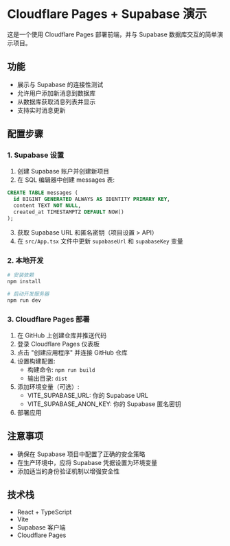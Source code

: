 # Cloudflare Pages + Supabase 演示

这是一个使用 Cloudflare Pages 部署前端，并与 Supabase 数据库交互的简单演示项目。

## 功能

- 展示与 Supabase 的连接性测试
- 允许用户添加新消息到数据库
- 从数据库获取消息列表并显示
- 支持实时消息更新

## 配置步骤

### 1. Supabase 设置

1. 创建 Supabase 账户并创建新项目
2. 在 SQL 编辑器中创建 messages 表:

```sql
CREATE TABLE messages (
  id BIGINT GENERATED ALWAYS AS IDENTITY PRIMARY KEY,
  content TEXT NOT NULL,
  created_at TIMESTAMPTZ DEFAULT NOW()
);
```

3. 获取 Supabase URL 和匿名密钥（项目设置 > API）
4. 在 `src/App.tsx` 文件中更新 `supabaseUrl` 和 `supabaseKey` 变量

### 2. 本地开发

```bash
# 安装依赖
npm install

# 启动开发服务器
npm run dev
```

### 3. Cloudflare Pages 部署

1. 在 GitHub 上创建仓库并推送代码
2. 登录 Cloudflare Pages 仪表板
3. 点击 "创建应用程序" 并连接 GitHub 仓库
4. 设置构建配置:
   - 构建命令: `npm run build`
   - 输出目录: `dist`
5. 添加环境变量（可选）:
   - VITE_SUPABASE_URL: 你的 Supabase URL
   - VITE_SUPABASE_ANON_KEY: 你的 Supabase 匿名密钥
6. 部署应用

## 注意事项

- 确保在 Supabase 项目中配置了正确的安全策略
- 在生产环境中，应将 Supabase 凭据设置为环境变量
- 添加适当的身份验证机制以增强安全性

## 技术栈

- React + TypeScript
- Vite
- Supabase 客户端
- Cloudflare Pages 